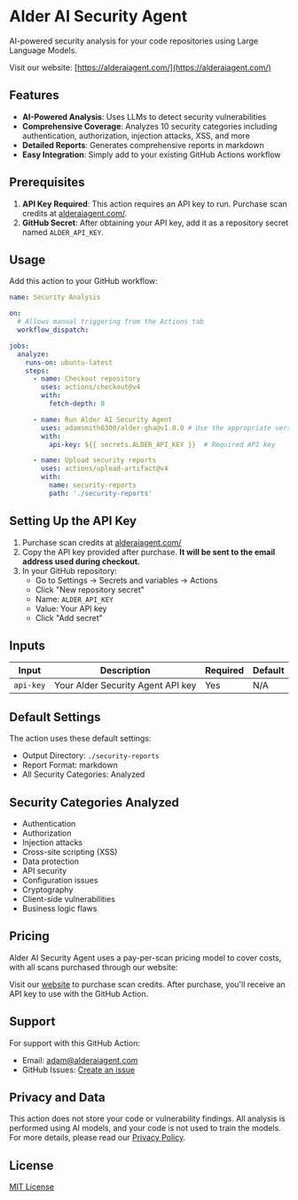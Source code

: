 # Alder AI Security Agent

AI-powered security analysis for your code repositories using Large Language Models.

Visit our website: [https://alderaiagent.com/](https://alderaiagent.com/)

## Features

- **AI-Powered Analysis**: Uses LLMs to detect security vulnerabilities
- **Comprehensive Coverage**: Analyzes 10 security categories including authentication, authorization, injection attacks, XSS, and more
- **Detailed Reports**: Generates comprehensive reports in markdown
- **Easy Integration**: Simply add to your existing GitHub Actions workflow

## Prerequisites

1. **API Key Required**: This action requires an API key to run. Purchase scan credits at [alderaiagent.com/](https://alderaiagent.com/).
2. **GitHub Secret**: After obtaining your API key, add it as a repository secret named `ALDER_API_KEY`.

## Usage

Add this action to your GitHub workflow:

```yaml
name: Security Analysis

on:
  # Allows manual triggering from the Actions tab
  workflow_dispatch:

jobs:
  analyze:
    runs-on: ubuntu-latest
    steps:
      - name: Checkout repository
        uses: actions/checkout@v4
        with:
          fetch-depth: 0

      - name: Run Alder AI Security Agent
        uses: adamsmith6300/alder-gha@v1.0.0 # Use the appropriate version
        with:
          api-key: ${{ secrets.ALDER_API_KEY }}  # Required API key

      - name: Upload security reports
        uses: actions/upload-artifact@v4
        with:
          name: security-reports
          path: './security-reports'
```

## Setting Up the API Key

1. Purchase scan credits at [alderaiagent.com/](https://alderaiagent.com/)
2. Copy the API key provided after purchase. **It will be sent to the email address used during checkout.**
3. In your GitHub repository:
   - Go to Settings → Secrets and variables → Actions
   - Click "New repository secret"
   - Name: `ALDER_API_KEY`
   - Value: Your API key
   - Click "Add secret"

## Inputs

| Input                | Description                            | Required | Default |
|---------------------|----------------------------------------|----------|---------|
| `api-key` | Your Alder Security Agent API key | Yes       | N/A   |

## Default Settings

The action uses these default settings:
- Output Directory: `./security-reports`
- Report Format: markdown
- All Security Categories: Analyzed

## Security Categories Analyzed

- Authentication
- Authorization
- Injection attacks
- Cross-site scripting (XSS)
- Data protection
- API security
- Configuration issues
- Cryptography
- Client-side vulnerabilities
- Business logic flaws

## Pricing

Alder AI Security Agent uses a pay-per-scan pricing model to cover costs, with all scans purchased through our website:

Visit our [website](https://alderaiagent.com/) to purchase scan credits. After purchase, you'll receive an API key to use with the GitHub Action.

## Support

For support with this GitHub Action:
- Email: [adam@alderaiagent.com](mailto:adam@alderaiagent.com)
- GitHub Issues: [Create an issue](https://github.com/adamsmith6300/alder-gha/issues)

## Privacy and Data

This action does not store your code or vulnerability findings. All analysis is performed using AI models, and your code is not used to train the models. For more details, please read our [Privacy Policy](PRIVACY-POLICY.md).

## License

[MIT License](LICENSE)

